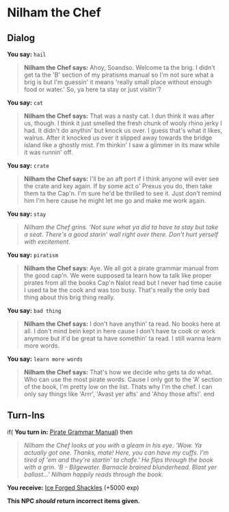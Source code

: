 # Nilham the Chef
## Dialog

**You say:** `hail`



>**Nilham the Chef says:** Ahoy, Soandso. Welcome ta the brig. I didn't get ta the 'B' section of my piratisms manual so I'm not sure what a brig is but I'm guessin' it means 'really small place without enough food or water.' So, ya here ta stay or just visitin'?

**You say:** `cat`



>**Nilham the Chef says:** That was a nasty cat.  I dun think it was after us, though. I think it just smelled the fresh chunk of wooly rhino jerky I had.  It didn't do anythin' but knock us over.  I guess that's what it likes, walrus.  After it knocked us over it slipped away towards the bridge island like a ghostly mist.  I'm thinkin' I saw a glimmer in its maw while it was runnin' off.

**You say:** `crate`



>**Nilham the Chef says:** I'll be an aft port if I think anyone will ever see the crate and key again. If by some act o' Prexus you do, then take them ta the Cap'n. I'm sure he'd be thrilled to see it. Just don't remind him I'm here cause he might let me go and make me work again.



**You say:** `stay`



>*Nilham the Chef grins.  'Not sure what ya did ta have ta stay but take a seat.  There's a good starin' wall right over there.  Don't hurt yerself with excitement.*


**You say:** `piratism`



>**Nilham the Chef says:** Aye.  We all got a pirate grammar manual from the good cap'n.  We were supposed ta learn how ta talk like proper pirates from all the books Cap'n Nalot read but I never had time cause I used ta be the cook and was too busy.  That's really the only bad thing about this brig thing really.


**You say:** `bad thing`



>**Nilham the Chef says:** I don't have anythin' ta read.  No books here at all.  I don't mind bein kept in here cause I don't have ta cook or work anymore but it'd be great ta have somethin' ta read.  I still wanna learn more words.

**You say:** `learn more words`



>**Nilham the Chef says:** That's how we decide who gets ta do what.  Who can use the most pirate words.  Cause I only got to the 'A' section of the book, I'm pretty low on the list.  Thats why I'm the chef.  I can only say things like 'Arrr', 'Avast yer afts' and 'Ahoy those afts!'.
end

## Turn-Ins





if( **You turn in:** [Pirate Grammar Manual](/item/18962)) then


>*Nilham the Chef looks at you with a gleam in his eye.  'Wow.  Ya actually got one.  Thanks, mate!  Here, you can have my cuffs.  I'm tired of 'em and they're startin' ta chafe.'  He flips through the book with a grin.  'B - Bilgewater.  Barnacle brained blunderhead.  Blast yer ballast...' Nilham happily reads through the book.*


 **You receive:**  [Ice Forged Shackles](/item/30041) (+5000 exp)

**This NPC *should* return incorrect items given.**
